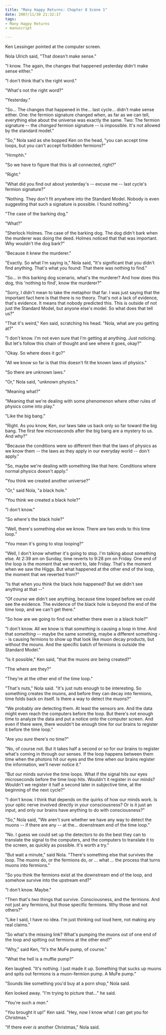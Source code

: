 ```yaml
--- 
title: "Many Happy Returns: Chapter 8 Scene 1"
date: 2007/11/30 21:32:17
tags: 
- Many Happy Returns
- manuscript

---
```


Ken Lessinger pointed at the computer screen.

Nola Ulrich said, "That doesn't make sense."

"I know.  The again, the changes that happened yesterday didn't make sense either."

"I don't think that's the right word."

"What's not the right word?"

"Yesterday."

"So...  The changes that happened in the... last cycle... didn't make sense either.  One:  the fermion signature changed when, as far as we can tell, everything else about the universe was exactly the same.  Two:  The fermion signature -- the <em>changed</em> fermion signature -- is impossible.  It's not allowed by the standard model."

"So," Nola said as she bopped Ken on the head, "you can accept time loops, but you can't accept forbidden fermions?"

"Hrmphh."

"So we have to figure that this is all connected, right?"

"Right."

"What did you find out about yesterday's -- excuse me -- last cycle's fermion signature?"

"Nothing.  They don't fit anywhere into the Standard Model.  Nobody is even suggesting that such a signature is possible.  I found nothing."

"The case of the barking dog."

"What?"

"Sherlock Holmes.  The case of the barking dog.  The dog didn't bark when the murderer was doing the deed.  Holmes noticed that that was important.  Why wouldn't the dog bark?"

"Because it knew the murderer."

"Exactly.  So what I'm saying is," Nola said, "It's significant that you didn't find anything.  That's what you found:  That there was nothing to find."

"So... in this barking dog scenario, what's the murderer?  And how does this dog, this 'nothing to find', know the murderer?"

"Sorry, I didn't mean to take the metaphor that far.  I was just saying that the important fact here is that there is no theory.  That's not a lack of evidence, that's evidence.  It means that nobody predicted this.  This is outside of not just the Standard Model, but anyone else's model.  So what does that tell us?"

"That it's weird," Ken said, scratching his head.  "Nola, what are you getting at?"

"I don't know.  I'm not even sure that I'm getting at anything.  Just noticing.  But let's follow this chain of thought and see where it goes, okay?"

"Okay.  So where does it go?"

"All we know so far is that this doesn't fit the known laws of physics."

"So there are unknown laws."

"Or," Nola said, "unknown physics."

"Meaning what?"

"Meaning that we're dealing with some phenomenon where other rules of physics come into play."

"Like the big bang."

"Right.  As you know, Ken, our laws take us back only so far toward the big bang.  The first few microseconds after the big bang are a mystery to us.  And why?"

"Because the conditions were so different then that the laws of physics as we know them -- the laws as they apply in our everyday world -- don't apply."

"So, maybe we're dealing with something like that here.  Conditions where normal physics doesn't apply."

"You think we created another universe?"

"Or," said Nola, "a black hole."

"You think we created a black hole?"

"I don't know."

"So where's the black hole?"

"Well, there's something else we know.  There are two ends to this time loop."

"You mean it's going to stop looping?"

"Well, I don't know whether it's going to stop.  I'm talking about something else.  At 2:39 am on Sunday, time reverts to 9:28 pm on Friday.  One end of the loop is the moment that we revert to, late Friday.  That's the moment when we saw the Higgs.  But what happened at the other end of the loop, the moment that we reverted from?"

"Is that when you think the black hole happened?  But we didn't see anything at that --"

"Of <em>course</em> we didn't see anything, because time looped before we could see the evidence.  The evidence of the black hole is beyond the end of the time loop, and we can't get there."

"So how are we going to find out whether there even <em>is</em> a black hole?"

"I don't know.  All we know is that <em>something</em> is causing a loop in time.  And that <em>something</em> -- maybe the same someting, maybe a different something -- is causing fermions to show up that look like muon decay products, but without the mouns.  And the specific batch of fermions is outside the Standard Model."

"Is it possible," Ken said, "that the muons <em>are</em> being created?"

"The where are they?"

"They're at the other end of the time loop."

"That's nuts," Nola said.  "It's just nuts enough to be interesting.  So something creates the muons, and before they can decay into fermions, time folds back on itself.  Is there a way to detect the muons?"

"We probably <em>are</em> detecting them.  At least the sensors are.  And the data might even reach the computers before the loop.  But there's not enough time to analyze the data and put a notice onto the computer screen.  And even if there were, there wouldn't be enough time for our brains to register it before the time loop."

"Are you <em>sure</em> there's no time?"

"No, of course not.  But it takes half a second or so for our brains to register what's coming in through our senses.  If the loop happens between them time when the photons hit our eyes and the time when our brains register the information, we'll never notice it."

"But our minds survive the time loops.  What if the signal hits our eyes microseconds before the time loop hits.  Wouldn't it register in our minds?  Wouldn't we register it half a second later in subjective time, at the beginning of the next cycle?"

"I don't know.  I think that depends on the quirks of how our minds work.  Is your optic nerve involved directly in your consciousness?  Or is it just an input, and only our brains have anything to do with consciousness?"

"So," Nola said, "We aren't sure whether we have any way to detect the muons -- if there are any -- at the... downstream end of the time loop."

"No.  I guess we could set up the detectors to do the best they can to translate the signal to the computers, and the computers to translate it to the screen, as quickly as possible.  It's worth a try."

"But wait a minute," said Nola.  "There's something else that survives the loop.  The <em>muons</em> do, or the fermions do, or ... what ... the process that turns muons into fermions."

"So you think the fermions exist at the downstream end of the loop, and somehow survive into the upstream end?"

"I don't know.  Maybe."

"Then that's <em>two</em> things that survive.  Consciousness, and the fermions.  And not just any fermions, but those specific fermions.  Why those and not others?"

"Like I said, I have no idea.  I'm just thinking out loud here, not making any real claims."

"So what's the missing link?  What's pumping the muons out of one end of the loop and spitting out fermions at the other end?"

"Why," said Ken, "It's the MuFe pump, of course."

"What the hell is a muffie pump?"

Ken laughed.  "It's nothing.  I just made it up.  Something that sucks up muons and spits out fermions is a muon-fermion pump.  A MuFe pump."

"Sounds like something you'd buy at a porn shop," Nola said.

Ken looked away.  "I'm trying to picture that..." he said.

"You're such a <em>man</em>."

"<em>You</em> brought it up!" Ken said.  "Hey, now I know what I can get you for Christmas."

"If there ever <em>is</em> another Christmas," Nola said.
